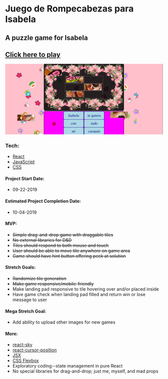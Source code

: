 # Juego de Rompecabezas para Isabela

## A puzzle game for Isabela

## [Click here to play](https://fervent-bassi-ebd484.netlify.com/)

![image](./src/images/appDeIsabela.png)

### Tech:
- [React](https://reactjs.org/)
- [JavaScript](https://developer.mozilla.org/en-US/docs/Web/JavaScript)
- [CSS](https://developer.mozilla.org/en-US/docs/Web/CSS)

#### Project Start Date:
- 09-22-2019

#### Estimated Project Completion Date:
- 10-04-2019

#### MVP:
- ~~Simple drag-and-drop game with draggable tiles~~
- ~~No external libraries for D&D~~
- ~~Tiles should respond to both mouse and touch~~
- ~~User should be able to move tile anywhere on game area~~
- ~~Game should have hint button offering peek at solution~~

#### Stretch Goals:
- ~~Randomize tile generation~~ 
- ~~Make game responsive/mobile-friendly~~
- Make landing pad responsive to tile hovering over and/or placed inside
- Have game check when landing pad filled and return win or lose message to user

#### Mega Stretch Goal:
- Add ability to upload other images for new games

#### More:
- [react-sky](https://www.bypeople.com/sky-animated-background-react-component/)
- [react-cursor-position](https://www.npmjs.com/package/react-cursor-position)
- [JSX](https://jsx.github.io/)
- [CSS Flexbox](https://css-tricks.com/snippets/css/a-guide-to-flexbox/)
- Exploratory coding--state management in pure React
- No special libraries for drag-and-drop; just me, myself, and mad props